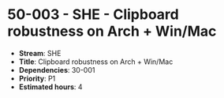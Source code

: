 # 50-003 - SHE - Clipboard robustness on Arch + Win/Mac
- **Stream**: SHE
- **Title**: Clipboard robustness on Arch + Win/Mac
- **Dependencies**: 30-001
- **Priority**: P1
- **Estimated hours**: 4
